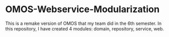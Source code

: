 # OMOS-Webservice-Modularization

This is a remake version of OMOS that my team did in the 6th semester.
In this repository, I have created 4 modules: domain, repository, service, web.
